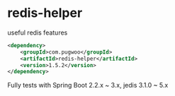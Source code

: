 # redis-helper
useful redis features

```xml
<dependency>
	<groupId>com.pugwoo</groupId>
	<artifactId>redis-helper</artifactId>
	<version>1.5.2</version>
</dependency>
```

Fully tests with Spring Boot 2.2.x ~ 3.x, jedis 3.1.0 ~ 5.x